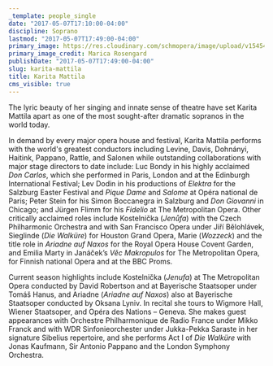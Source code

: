```yaml
---
_template: people_single
date: "2017-05-07T17:10:00-04:00"
discipline: Soprano
lastmod: "2017-05-07T17:49:00-04:00"
primary_image: https://res.cloudinary.com/schmopera/image/upload/v1545409169/media/webhook-uploads/1494191439723/2017-05-08---Karita-Mattila-Marica-Rosengard.jpg.jpg
primary_image_credit: Marica Rosengard
publishDate: "2017-05-07T17:49:00-04:00"
slug: karita-mattila
title: Karita Mattila
cms_visible: true
---
```


The lyric beauty of her singing and innate sense of theatre have set Karita Mattila apart as one of the most sought-after dramatic sopranos in the world today.

In demand by every major opera house and festival, Karita Mattila performs with the world's greatest conductors including Levine, Davis, Dohnányi, Haitink, Pappano, Rattle, and Salonen while outstanding collaborations with major stage directors to date include: Luc Bondy in his highly acclaimed *Don Carlos*, which she performed in Paris, London and at the Edinburgh International Festival; Lev Dodin in his productions of *Elektra* for the Salzburg Easter Festival and *Pique Dame* and *Salome* at Opéra national de Paris; Peter Stein for his Simon Boccanegra in Salzburg and *Don Giovanni* in Chicago; and Jürgen Flimm for his *Fidelio* at The Metropolitan Opera. Other critically acclaimed roles include Kostelnička (*Jenůfa*) with the Czech Philharmonic Orchestra and with San Francisco Opera under Jiří Bĕlohlávek, Sieglinde (*Die Walküre*) for Houston Grand Opera, Marie (*Wozzeck*) and the title role in *Ariadne auf Naxos* for the Royal Opera House Covent Garden, and Emilia Marty in Janáček’s *Věc Makropulos* for The Metropolitan Opera, for Finnish national Opera and at the BBC Proms.

Current season highlights include Kostelnička (*Jenufa*) at The Metropolitan Opera conducted by David Robertson and at Bayerische Staatsoper under Tomáš Hanus, and Ariadne (*Ariadne auf Naxos*) also at Bayerische Staatsoper conducted by Oksana Lyniv. In recital she tours to Wigmore Hall, Wiener Staatsoper, and Opéra des Nations – Geneva. She makes guest appearances with Orchestre Philharmonique de Radio France under Mikko Franck and with WDR Sinfonieorchester under Jukka-Pekka Saraste in her signature Sibelius repertoire, and she performs Act I of *Die Walküre* with Jonas Kaufmann, Sir Antonio Pappano and the London Symphony Orchestra.
